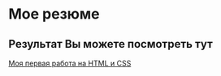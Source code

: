 # Мое резюме

## Результат Вы можете посмотреть тут

[Моя первая работа на HTML и CSS](https://github.com/Dometo95/resume)
